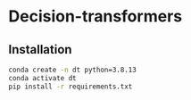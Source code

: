 # Decision-transformers

## Installation

```bash
conda create -n dt python=3.8.13
conda activate dt
pip install -r requirements.txt
```